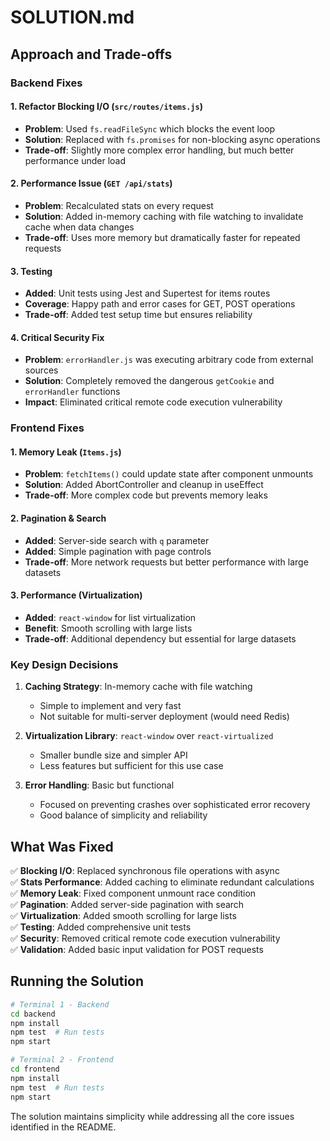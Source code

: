 # SOLUTION.md

## Approach and Trade-offs

### Backend Fixes

#### 1. Refactor Blocking I/O (`src/routes/items.js`)

- **Problem**: Used `fs.readFileSync` which blocks the event loop
- **Solution**: Replaced with `fs.promises` for non-blocking async operations
- **Trade-off**: Slightly more complex error handling, but much better performance under load

#### 2. Performance Issue (`GET /api/stats`)

- **Problem**: Recalculated stats on every request
- **Solution**: Added in-memory caching with file watching to invalidate cache when data changes
- **Trade-off**: Uses more memory but dramatically faster for repeated requests

#### 3. Testing

- **Added**: Unit tests using Jest and Supertest for items routes
- **Coverage**: Happy path and error cases for GET, POST operations
- **Trade-off**: Added test setup time but ensures reliability

#### 4. Critical Security Fix

- **Problem**: `errorHandler.js` was executing arbitrary code from external sources
- **Solution**: Completely removed the dangerous `getCookie` and `errorHandler` functions
- **Impact**: Eliminated critical remote code execution vulnerability

### Frontend Fixes

#### 1. Memory Leak (`Items.js`)

- **Problem**: `fetchItems()` could update state after component unmounts
- **Solution**: Added AbortController and cleanup in useEffect
- **Trade-off**: More complex code but prevents memory leaks

#### 2. Pagination & Search

- **Added**: Server-side search with `q` parameter
- **Added**: Simple pagination with page controls
- **Trade-off**: More network requests but better performance with large datasets

#### 3. Performance (Virtualization)

- **Added**: `react-window` for list virtualization
- **Benefit**: Smooth scrolling with large lists
- **Trade-off**: Additional dependency but essential for large datasets

### Key Design Decisions

1. **Caching Strategy**: In-memory cache with file watching
   - Simple to implement and very fast
   - Not suitable for multi-server deployment (would need Redis)

2. **Virtualization Library**: `react-window` over `react-virtualized`
   - Smaller bundle size and simpler API
   - Less features but sufficient for this use case

3. **Error Handling**: Basic but functional
   - Focused on preventing crashes over sophisticated error recovery
   - Good balance of simplicity and reliability

## What Was Fixed

✅ **Blocking I/O**: Replaced synchronous file operations with async  
✅ **Stats Performance**: Added caching to eliminate redundant calculations  
✅ **Memory Leak**: Fixed component unmount race condition  
✅ **Pagination**: Added server-side pagination with search  
✅ **Virtualization**: Added smooth scrolling for large lists  
✅ **Testing**: Added comprehensive unit tests  
✅ **Security**: Removed critical remote code execution vulnerability  
✅ **Validation**: Added basic input validation for POST requests  

## Running the Solution

```bash
# Terminal 1 - Backend
cd backend
npm install
npm test  # Run tests
npm start

# Terminal 2 - Frontend  
cd frontend
npm install
npm test  # Run tests
npm start
```

The solution maintains simplicity while addressing all the core issues identified in the README.

